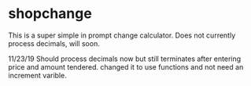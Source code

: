 # shopchange

This is a super simple in prompt change calculator. Does not currently process decimals, will soon.

11/23/19
Should process decimals now but still terminates after entering price and amount tendered. changed it to use functions and not need an increment varible.
